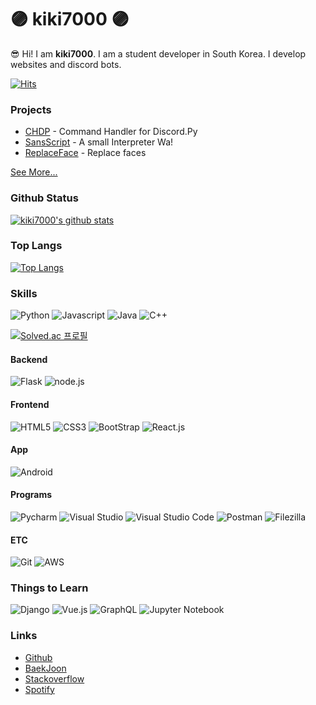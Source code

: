 # 🟣 kiki7000 🟣
😎 Hi! I am **kiki7000**. 
I am a student developer in South Korea.
I develop websites and discord bots. 

[![Hits](https://hits.seeyoufarm.com/api/count/incr/badge.svg?url=https%3A%2F%2Fgithub.com%2Fkiki7000&count_bg=%2371E1FF&title_bg=%23555555&icon=github.svg&icon_color=%2371E1FF&title=Users+Who+watched+this&edge_flat=true)](https://hits.seeyoufarm.com)

### Projects
+ [CHDP](https://github.com/kiki7000/chdp) - Command Handler for Discord.Py
+ [SansScript](https://github.com/kiki7000/sansscript) - A small Interpreter Wa!
+ [ReplaceFace](https://github.com/kiki7000/ReplaceFace) - Replace faces

[See More...](https://github.com/kiki7000?tab=repositories)

### Github Status

[![kiki7000's github stats](https://github-readme-stats.vercel.app/api?username=kiki7000&bg_color=30,e96443,904e95&title_color=fff&text_color=fff)](https://github.com/kiki7000/github-readme-stats)

### Top Langs

[![Top Langs](https://github-readme-stats.vercel.app/api/top-langs/?username=kiki7000&bg_color=30,e96443,904e95&title_color=fff&text_color=fff)](https://github.com/kiki7000/github-readme-stats)

### Skills
![Python](https://img.shields.io/badge/-Python-3776AB?style=for-the-badge&logo=python&logoColor=fff) 
![Javascript](https://img.shields.io/badge/-Javascript-f7df1e?style=for-the-badge&logo=javascript&logoColor=fff) 
![Java](https://img.shields.io/badge/-Java-007396?style=for-the-badge&logo=java&logoColor=fff) 
![C++](https://img.shields.io/badge/-C++-00599C?style=for-the-badge&logo=C&logoColor=fff) 

[![Solved.ac
프로필](http://mazassumnida.wtf/api/v2/generate_badge?boj=kiki7000)](https://solved.ac/kiki7000)

#### Backend
![Flask](https://img.shields.io/badge/-Flask-000000?style=for-the-badge&logo=flask&logoColor=fff) 
![node.js](https://img.shields.io/badge/-node.js-339933?style=for-the-badge&logo=node.js&logoColor=fff) 

#### Frontend
![HTML5](https://img.shields.io/badge/-HTML5-E34F26?style=for-the-badge&logo=html5&logoColor=fff) 
![CSS3](https://img.shields.io/badge/-CSS3-1572B6?style=for-the-badge&logo=css3&logoColor=fff) 
![BootStrap](https://img.shields.io/badge/-Bootstrap-563D7C?style=for-the-badge&logo=bootstrap&logoColor=fff) 
![React.js](https://img.shields.io/badge/-React.js-61DAFB?style=for-the-badge&logo=react&logoColor=fff) 

#### App
![Android](https://img.shields.io/badge/-Android-3DDC84?style=for-the-badge&logo=android&logoColor=fff)

#### Programs
![Pycharm](https://img.shields.io/badge/-Pycharm-000000?style=for-the-badge&logo=pycharm&logoColor=fff) 
![Visual Studio](https://img.shields.io/badge/-VS-5C2D91?style=for-the-badge&logo=visual-studio&logoColor=fff) 
![Visual Studio Code](https://img.shields.io/badge/-VSC-007ACC?style=for-the-badge&logo=visual-studio-code&logoColor=fff) 
![Postman](https://img.shields.io/badge/-Postman-FF6C37?style=for-the-badge&logo=postman&logoColor=fff) 
![Filezilla](https://img.shields.io/badge/-Filezilla-BF0000?style=for-the-badge&logo=Filezilla&logoColor=fff) 

#### ETC
![Git](https://img.shields.io/badge/-Git-F05032?style=for-the-badge&logo=Git&logoColor=fff) 
![AWS](https://img.shields.io/badge/-AWS-232F3E?style=for-the-badge&logo=Amazon-AWS&logoColor=fff) 

### Things to Learn
![Django](https://img.shields.io/badge/-Django-092E20?style=for-the-badge&logo=Django&logoColor=fff) 
![Vue.js](https://img.shields.io/badge/-Vue.js-4FC08D?style=for-the-badge&logo=Vue.js&logoColor=fff) 
![GraphQL](https://img.shields.io/badge/-GraphQL-E10098?style=for-the-badge&logo=GraphQL&logoColor=fff) 
![Jupyter Notebook](https://img.shields.io/badge/-JupyterNotebook-F37626?style=for-the-badge&logo=Jupyter&logoColor=fff) 

### Links
+ [Github](https://github.com/kiki7000)
+ [BaekJoon](https://www.acmicpc.net/user/kiki7000)
+ [Stackoverflow](https://stackoverflow.com/users/13678229/kiki7000)
+ [Spotify](https://open.spotify.com/user/igt8mer5x8qzvnalxnhuiaar2)

